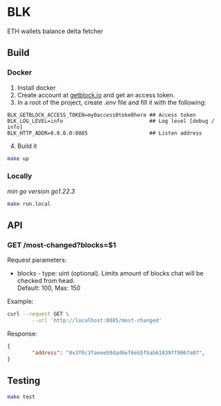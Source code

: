 # BLK
ETH wallets balance delta fetcher  

## Build 
### Docker
1. Install docker 
2. Create account at [getblock.io](https://www.getblock.io/) and get an access token. 
3. In a root of the project, create *.env* file and fill it with the following:
```
BLK_GETBLOCK_ACCESS_TOKEN=my0access0toke0here ## Access token
BLK_LOG_LEVEL=info                            ## Log level [debug / info]
BLK_HTTP_ADDR=0.0.0.0:8085                    ## Listen address
```

4. Build it
```bash
make up
```
### Locally 
*min go version go1.22.3*

```bash
make run.local
```

## API
### GET /most-changed?blocks=$1
Request parameters: 
* blocks - type: uint (optional). Limits amount of blocks chat will be checked from head.   
        Default: 100, Max: 150

Example:
```bash
curl --request GET \
        --url 'http://localhost:8085/most-changed'
```

Response:
```json
{
        "address": "0x3f0c3faeeeb9dad6ef6eb5fbab61039ff9067a07",
}
```

## Testing
```bash
make test
```